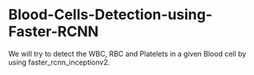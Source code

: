 # Blood-Cells-Detection-using-Faster-RCNN
We will try to detect the WBC, RBC and Platelets in a given Blood cell by using faster_rcnn_inceptionv2.
